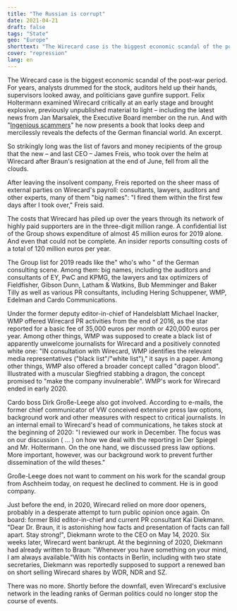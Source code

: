 ```yaml
---
title: "The Russian is corrupt"
date: 2021-04-21
draft: false
tags: "State"
geo: "Europe"
shorttext: "The Wirecard case is the biggest economic scandal of the post-war period. For years the crime is hidden through corruption."
cover: "repression"
lang: en
---
```


The Wirecard case is the biggest economic scandal of the post-war period. For years, analysts drummed for the stock, auditors held up their hands, supervisors looked away, and politicians gave gunfire support. Felix Holtermann examined Wirecard critically at an early stage and brought explosive, previously unpublished material to light – including the latest news from Jan Marsalek, the Executive Board member on the run. And with "[Ingenious scammers](https://www.buchkomplizen.de/buecher-mehr/geniale-betrueger.html?listtype=search&searchparam=holtermann "GENIALE BETRÜGER")" he now presents a book that looks deep and mercilessly reveals the defects of the German financial world. An excerpt.

So strikingly long was the list of favors and money recipients of the group that the new – and last CEO – James Freis, who took over the helm at Wirecard after Braun's resignation at the end of June, fell from all the clouds.

After leaving the insolvent company, Freis reported on the sheer mass of external parties on Wirecard's payroll: consultants, lawyers, auditors and other experts, many of them "big names": "I fired them within the first few days after I took over," Freis said.

The costs that Wirecard has piled up over the years through its network of highly paid supporters are in the three-digit million range. A confidential list of the Group shows expenditure of almost 45 million euros for 2019 alone. And even that could not be complete. An insider reports consulting costs of a total of 120 million euros per year.

The Group list for 2019 reads like the" who's who " of the German consulting scene. Among them: big names, including the auditors and consultants of EY, PwC and KPMG, the lawyers and tax optimizers of Fieldfisher, Gibson Dunn, Latham & Watkins, Bub Memminger and Baker Tilly as well as various PR consultants, including Hering Schuppener, WMP, Edelman and Cardo Communications.

Under the former deputy editor-in-chief of Handelsblatt Michael Inacker, WMP offered Wirecard PR activities from the end of 2016, as the star reported for a basic fee of 35,000 euros per month or 420,000 euros per year. Among other things, WMP was supposed to create a black list of apparently unwelcome journalists for Wirecard and a positively connoted white one: "IN consultation with Wirecard, WMP identifies the relevant media representatives ("black list"/"white list")," it says in a paper. Among other things, WMP also offered a broader concept called "dragon blood". Illustrated with a muscular Siegfried stabbing a dragon, the concept promised to "make the company invulnerable". WMP's work for Wirecard ended in early 2020.

Cardo boss Dirk Große-Leege also got involved. According to e-mails, the former chief communicator of VW conceived extensive press law options, background work and other measures with respect to critical journalists. In an internal email to Wirecard's head of communications, he takes stock at the beginning of 2020: "I reviewed our work in December. The focus was on our discussion ( ... ) on how we deal with the reporting in Der Spiegel and Mr. Holtermann. On the one hand, we discussed press law options. More important, however, was our background work to prevent further dissemination of the wild theses."

Große-Leege does not want to comment on his work for the scandal group from Aschheim today, on request he declined to comment. He is in good company.

Just before the end, in 2020, Wirecard relied on more door openers, probably in a desperate attempt to turn public opinion once again. On board: former Bild editor-in-chief and current PR consultant Kai Diekmann. "Dear Dr. Braun, it is astonishing how facts and presentation of facts can fall apart. Stay strong!", Diekmann wrote to the CEO on May 14, 2020. Six weeks later, Wirecard went bankrupt. At the beginning of 2020, Diekmann had already written to Braun: "Whenever you have something on your mind, I am always available."With his contacts in Berlin, including with two state secretaries, Diekmann was reportedly supposed to support a renewed ban on short selling Wirecard shares by WDR, NDR and SZ.

There was no more. Shortly before the downfall, even Wirecard's exclusive network in the leading ranks of German politics could no longer stop the course of events.
